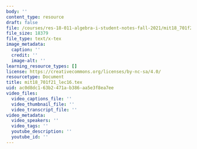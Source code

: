 ```yaml
---
body: ''
content_type: resource
draft: false
file: /courses/res-18-011-algebra-i-student-notes-fall-2021/mit18_701f21_lec16.tex
file_size: 18379
file_type: text/x-tex
image_metadata:
  caption: ''
  credit: ''
  image-alt: ''
learning_resource_types: []
license: https://creativecommons.org/licenses/by-nc-sa/4.0/
resourcetype: Document
title: mit18_701f21_lec16.tex
uid: ac0d8dc1-63b2-471a-b386-aa5e3f8ea7ee
video_files:
  video_captions_file: ''
  video_thumbnail_file: ''
  video_transcript_file: ''
video_metadata:
  video_speakers: ''
  video_tags: ''
  youtube_description: ''
  youtube_id: ''
---
```

